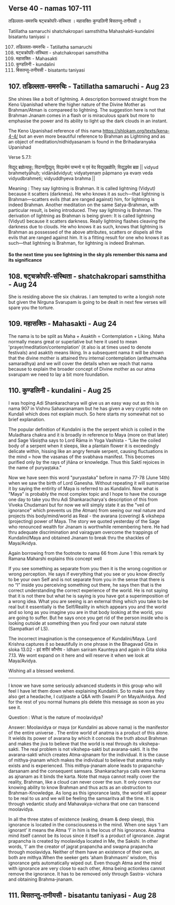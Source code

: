 ## Verse 40 - namas 107-111

तडिल्लता-समरुचिः षट्चक्रोपरि-संस्थिता ।
महासक्तिः कुण्डलिनी बिसतन्तु-तनीयसी ॥ 

Tatillatha samaruchi shatchakropari samsthitha
Mahashakti-kundalini bisatantu taniyasi ॥ 

107. तडिल्लता-समरुचिः - Tatillatha samaruchi
108. षट्चक्रोपरि-संस्थिता - shatchakropari samsthitha
109. महासक्तिः - Mahasakti
110. कुण्डलिनी - kundalini 
111. बिसतन्तु-तनीयसी - bisatantu taniyasi

## 107. तडिल्लता-समरुचिः - Tatillatha samaruchi - Aug 23

She shines like a bolt of lightning. A description borrowed straight from the Keno Upanishad where the higher nature of the Divine Mother as Brahman/Atman is compareed to lightning.  The suggestion here is not that Brahman Jnanam comes in a flash or is miraculous spark but more to emphasise the power and its ability to light up the dark clouds in an instant. 

The Keno Upanishad reference of this nama https://shlokam.org/texts/kena-4-4/ but an even more beautiful reference to Brahman as Lightning and as an object of meditation/nidhidyasanam is found in the Brihadaranyaka Upanishad

Verse 5.7.1:

विद्युद् ब्रह्मेत्याहुः; विदानाद्विद्युत्; विद्यत्येनं पाप्मनो य एवं वेद विद्युद्ब्रह्मेति; विद्युद्ध्येव ब्रह्म ||
vidyud brahmetyāhuḥ; vidānādvidyut; vidyatyenaṃ pāpmano ya evaṃ veda vidyudbrahmeti; vidyuddhyeva brahma || 

Meaning : They say lightning is Brahman. It is called lightning (Vidyut) because it scatters (darkness). He who knows it as such—that lightning is Brahman—scatters evils (that are ranged against) him, for lightning is indeed Brahman. Another meditation on the same Satya-Brahman, with particular result, is being introduced. They say lightning is Brahman. The derivation of lightning as Brahman is being given: It is called lightning (Vidyut) because it scatters darkness. Really lightning flashes cleaving the darkness due to clouds. He who knows it as such, knows that lightning is Brahman as possessed of the above attributes, scatters or dispels all the evils that are ranged against him. It is a fitting result for one who knows it as such—that lightning is Brahman, for lightning is indeed Brahman.

#### So the next time you see lightning in the sky pls remember this nama and its significance

## 108. षट्चक्रोपरि-संस्थिता - shatchakropari samsthitha - Aug 24

She is residing above the six chakras.  I am tempted to write a longish note but given the Nirguna Svarupam is going to be dealt in next few verses will spare you the torture. 

## 109. महासक्तिः - Mahasakti - Aug 24 

The nama is to be split as Maha + Asaktih = Contemplation + Liking. Maha normally means great or superlative but here it used to mean 'prayer/meditation/contemplation' (it also is at times used to denote festivals)  and asaktiḥ means liking.  In a subsequent nama it will be shown that the divine mother is attained thru internal contemplation (antharmukha samaradhya) and we will cover the details when we reach that nama because to explain the broader concept of Divine mother as our atma svarupam we need to lay a bit more foundation.

## 110. कुण्डलिनी - kundalini - Aug 25

I was hoping Adi Shankaracharya will give us an easy way out as this is nama 907 in Vishnu Sahasranamam but he has given a very cryptic note on Kundali which does not explain much.  So here starts my somewhat not so brief explanation. 

The popular definition of Kundalini is the the serpent which is coiled in the Muladhara chakra  and it is broadly in reference to Maya (more on that later) and Sage Vāsiṣṭha says to Lord Rāma in Yoga Vashista - “Like the coiled body of a serpent when it sleeps, like a plantain flower it is exceedingly delicate within, hissing like an angry female serpent, causing fluctuations in the mind = how the vasanas of the svabhava manifest. This becomes purified only by the rays of jñāna or knowledge. Thus this Saktī rejoices in the name of puryaṣṭaka." 

Now we have seen this word "puryastaka" before in nama 77-78 (June 14th)  when we saw the birth of Lord Ganesha. Without repeating it will summarise it by saying the entirity of Maya is referred to as Kundalini. Now what is "Maya" is probably the most complex topic and I hope to have the courage one day to take you thru Adi Shankaracharya's description of this from Viveka Chudamani but for now we will simply state it as the "veil of ignorance" which prevents us (the Atman) from seeing our real nature and projects this body/mind/world as Real - the avarana (covering) & vikshepa (projecting) power of Maya.  The story we quoted yesterday of the Sage who renounced wealth for Jnanam is worthwhile remembering here. He had thru adequate discrimination and vairagyam overcome the trappings of Kundalini/Maya and obtained Jnanam to break thru the shackles of Maya/Avidya.

Again borrowing from the footnote to nama 66 from June 1 this remark by Ramana Maharshi explains this concept well 

If you see something as separate from you then it is the wrong cognition or wrong perception. He says if everything that you see or you know directly to be your own Self and is not separate from you in the sense that there is no “I” inside you perceiving something out there, he says then that is the correct understanding the correct experience of the world. He is not saying that it is not there but what he is saying is you have got a superimposition of a wrong idea. What you are seeing is an external thing which you take to be real but it essentially is the Self/Reality in which appears you and the world and so long as you imagine you are in that body looking at the world, you are going to suffer.  But he says once you get rid of the person inside who is looking outside at something then you find your own natural state (Sampatkari of LS). 

The incorrect imagination is the consequence of Kundalini/Maya. Lord Krishna captures it so beautifully in one phrase  in the Bhagavad Gita in sloka 13.02  - इदं शरीरं कौन्तेय - Idham sariram Kaunteya and again in Gita sloka 7.13.  We wont expand on it here and will reserve it when we look at Maya/Avidya.

Wishing all a blessed weekend.


--------------
I know we have some seriously advanced students in this group who will feel I have let them down when explaining Kundalini.  So to make sure they also get a headache, I cut/paste a Q&A with Swami P on Maya/Avidya.   And for the rest of you normal humans pls delete this message as soon as you see it. 

Question : What is the nature of moolavidya?

Answer: Moolavidya or maya (or Kundalini as above nama) is the manifestor of the entire universe . The entire world of anatma is a product of this alone. It wields its power of avarana by which it conceals the truth about Brahman and makes the jiva to believe that the world is real through its vikshepa-sakti. The real problem is not vikshepa-sakti but avarana-sakti. It is the avarana-sakti which creates Atma-ajnanam for the individual. It is the cause of mithya-jnanam which makes the individual to believe that anatma really exists and is experienced. This mithya-jnanam alone leads to prapancha-darsanam and the consequent samsara. Shankaracharya calls even karma as ajnanam as it binds the karta. Note that maya cannot really cover the reality, Brahman, like a cloud can never cover the sun. It only covers our knowing ability to know Brahman and thus acts as an obstruction to Brahman-Knowledge. As long as this ignorance lasts, the world will appear to be real to us and we will be feeling the samsaritva all the time. It is through vedantic study and Mahavakya-vichara that one can transcend moolavidya.

In all the three states of existence (waking, dream & deep sleep), this ignorance is located in the consciousness in the mind. When one says ‘I am ignorant’ it means the Atma ‘I’ in him is the locus of his ignorance. Anatma mind itself cannot be its locus since it itself is a product of ignorance. Jagrat prapancha is created by moolavidya located in Me, the Sakshi. In other words, ‘I’ am the creator of jagrat prapancha and swapna prapancha through moolavidya. Neither of them have an existence of their own, as both are mithya.When the seeker gets ‘aham Brahmasmi’ wisdom, this ignorance gets automatically wiped out. Even though Atma and the mind with ignorance are very close to each other, Atma being actionless cannot remove the ignorance. It has to be removed only through Sastra- vichara and obtaining Brahma-jnanam.

## 111. बिसतन्तु-तनीयसी - bisatantu taniyasi - Aug 28
